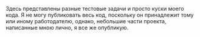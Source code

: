 Здесь представлены разные тестовые задачи и просто куски моего кода. Я не могу публиковать весь код, поскольку он принадлежит тому или иному работодателю, однако, небольшие части проекта, написанные мною лично, я все же опубликую.
